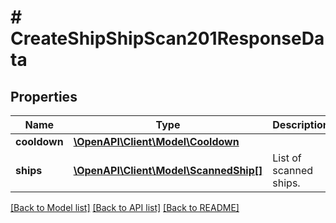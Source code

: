 # # CreateShipShipScan201ResponseData

## Properties

Name | Type | Description | Notes
------------ | ------------- | ------------- | -------------
**cooldown** | [**\OpenAPI\Client\Model\Cooldown**](Cooldown.md) |  |
**ships** | [**\OpenAPI\Client\Model\ScannedShip[]**](ScannedShip.md) | List of scanned ships. |

[[Back to Model list]](../../README.md#models) [[Back to API list]](../../README.md#endpoints) [[Back to README]](../../README.md)
